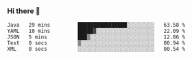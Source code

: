 ### Hi there 👋

<!--START_SECTION:waka-->

```text
Java   29 mins         ████████████████░░░░░░░░░   63.58 %
YAML   10 mins         █████▓░░░░░░░░░░░░░░░░░░░   22.09 %
JSON   5 mins          ███▒░░░░░░░░░░░░░░░░░░░░░   12.86 %
Text   0 secs          ▒░░░░░░░░░░░░░░░░░░░░░░░░   00.94 %
XML    0 secs          ░░░░░░░░░░░░░░░░░░░░░░░░░   00.54 %
```

<!--END_SECTION:waka-->

<!--
**jerry-shao/jerry-shao** is a ✨ _special_ ✨ repository because its `README.md` (this file) appears on your GitHub profile.

Here are some ideas to get you started:

- 🔭 I’m currently working on ...
- 🌱 I’m currently learning ...
- 👯 I’m looking to collaborate on ...
- 🤔 I’m looking for help with ...
- 💬 Ask me about ...
- 📫 How to reach me: ...
- 😄 Pronouns: ...
- ⚡ Fun fact: ...
-->
